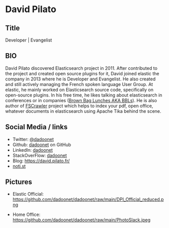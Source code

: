 # David Pilato

## Title

Developer | Evangelist

## BIO

David Pilato discovered Elasticsearch project in 2011. After contributed to the project and created open source plugins for it, 
David joined elastic the company in 2013 where he is Developer and Evangelist. He also created and still actively managing the 
French spoken language User Group. At elastic, he mainly worked on Elasticsearch source code, specifically on open-source plugins. 
In his free time, he likes talking about elasticsearch in conferences or in companies 
([Brown Bag Lunches AKA BBLs](https://www.elastic.co/blog/free-lunch-for-open-source-engineers)). 
He is also author of [FSCrawler](https://github.com/dadoonet/fscrawler) project which helps to index your pdf, open office, 
whatever documents in elasticsearch using Apache Tika behind the scene.

## Social Media / links

* Twitter: [@dadoonet](https://twitter.com/dadoonet)
* Github: [dadoonet](https://github.com/dadoonet) on GitHub
* LinkedIn: [dadoonet](https://www.linkedin.com/in/dadoonet/)
* StackOverFlow: [dadoonet](https://stackoverflow.com/users/1432281/dadoonet)
* Blog: https://david.pilato.fr/
* [noti.st](https://speaker.pilato.fr/)


## Pictures

* Elastic Official: https://github.com/dadoonet/dadoonet/raw/main/DPI_Official_reduced.png

* Home Office: https://github.com/dadoonet/dadoonet/raw/main/PhotoSlack.jpeg

